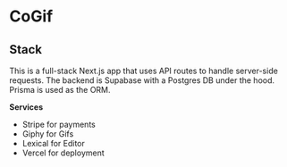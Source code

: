 # CoGif

## Stack
This is a full-stack Next.js app that uses API routes to handle server-side requests. The backend is Supabase with a Postgres DB under the hood. Prisma is used as the ORM.

**Services**
- Stripe for payments
- Giphy for Gifs
- Lexical for Editor
- Vercel for deployment

